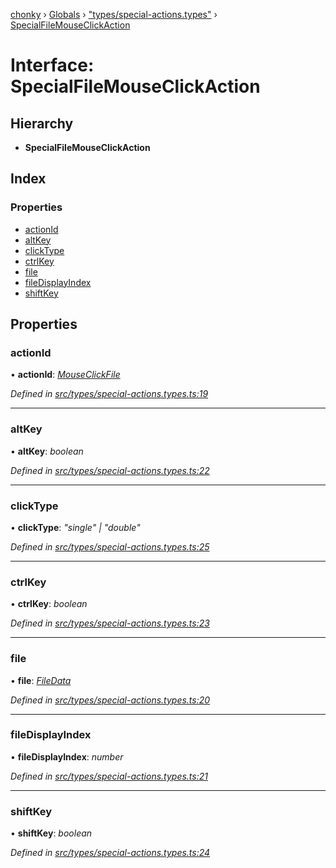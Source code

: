 [chonky](../README.md) › [Globals](../globals.md) › ["types/special-actions.types"](../modules/_types_special_actions_types_.md) › [SpecialFileMouseClickAction](_types_special_actions_types_.specialfilemouseclickaction.md)

# Interface: SpecialFileMouseClickAction

## Hierarchy

* **SpecialFileMouseClickAction**

## Index

### Properties

* [actionId](_types_special_actions_types_.specialfilemouseclickaction.md#actionid)
* [altKey](_types_special_actions_types_.specialfilemouseclickaction.md#altkey)
* [clickType](_types_special_actions_types_.specialfilemouseclickaction.md#clicktype)
* [ctrlKey](_types_special_actions_types_.specialfilemouseclickaction.md#ctrlkey)
* [file](_types_special_actions_types_.specialfilemouseclickaction.md#file)
* [fileDisplayIndex](_types_special_actions_types_.specialfilemouseclickaction.md#filedisplayindex)
* [shiftKey](_types_special_actions_types_.specialfilemouseclickaction.md#shiftkey)

## Properties

###  actionId

• **actionId**: *[MouseClickFile](../enums/_types_special_actions_types_.specialaction.md#mouseclickfile)*

*Defined in [src/types/special-actions.types.ts:19](https://github.com/TimboKZ/Chonky/blob/b63f6c0/src/types/special-actions.types.ts#L19)*

___

###  altKey

• **altKey**: *boolean*

*Defined in [src/types/special-actions.types.ts:22](https://github.com/TimboKZ/Chonky/blob/b63f6c0/src/types/special-actions.types.ts#L22)*

___

###  clickType

• **clickType**: *"single" | "double"*

*Defined in [src/types/special-actions.types.ts:25](https://github.com/TimboKZ/Chonky/blob/b63f6c0/src/types/special-actions.types.ts#L25)*

___

###  ctrlKey

• **ctrlKey**: *boolean*

*Defined in [src/types/special-actions.types.ts:23](https://github.com/TimboKZ/Chonky/blob/b63f6c0/src/types/special-actions.types.ts#L23)*

___

###  file

• **file**: *[FileData](_types_files_types_.filedata.md)*

*Defined in [src/types/special-actions.types.ts:20](https://github.com/TimboKZ/Chonky/blob/b63f6c0/src/types/special-actions.types.ts#L20)*

___

###  fileDisplayIndex

• **fileDisplayIndex**: *number*

*Defined in [src/types/special-actions.types.ts:21](https://github.com/TimboKZ/Chonky/blob/b63f6c0/src/types/special-actions.types.ts#L21)*

___

###  shiftKey

• **shiftKey**: *boolean*

*Defined in [src/types/special-actions.types.ts:24](https://github.com/TimboKZ/Chonky/blob/b63f6c0/src/types/special-actions.types.ts#L24)*

